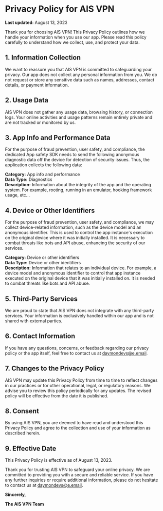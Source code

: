 # Privacy Policy for AIS VPN

**Last updated:** August 13, 2023

Thank you for choosing AIS VPN! This Privacy Policy outlines how we handle your information when you use our app. Please read this policy carefully to understand how we collect, use, and protect your data.

## 1. Information Collection

We want to reassure you that AIS VPN is committed to safeguarding your privacy. Our app does not collect any personal information from you. We do not request or store any sensitive data such as names, addresses, contact details, or payment information.

## 2. Usage Data

AIS VPN does not gather any usage data, browsing history, or connection logs. Your online activities and usage patterns remain entirely private and are not tracked or monitored by us.

## 3. App Info and Performance Data

For the purpose of fraud prevention, user safety, and compliance, the dedicated App safety SDK needs to send the following anonymous diagnostic data off the device for detection of security issues. Thus, the application collects the following data:

**Category:** App info and performance  
**Data Type:** Diagnostics  
**Description:** Information about the integrity of the app and the operating system. For example, rooting, running in an emulator, hooking framework usage, etc...

## 4. Device or Other Identifiers

For the purpose of fraud prevention, user safety, and compliance, we may collect device-related information, such as the device model and an anonymous identifier. This is used to control the app instance's execution on the original device where it was initially installed. It is necessary to combat threats like bots and API abuse, enhancing the security of our services.

**Category:** Device or other identifiers  
**Data Type:** Device or other identifiers  
**Description:** Information that relates to an individual device. For example, a device model and anonymous identifier to control that app instance executed on the original device that it was initially installed on. It is needed to combat threats like bots and API abuse.

## 5. Third-Party Services

We are proud to state that AIS VPN does not integrate with any third-party services. Your information is exclusively handled within our app and is not shared with external parties.

## 6. Contact Information

If you have any questions, concerns, or feedback regarding our privacy policy or the app itself, feel free to contact us at daymondevs@e.email.

## 7. Changes to the Privacy Policy

AIS VPN may update this Privacy Policy from time to time to reflect changes in our practices or for other operational, legal, or regulatory reasons. We advise you to review this policy periodically for any updates. The revised policy will be effective from the date it is published.

## 8. Consent

By using AIS VPN, you are deemed to have read and understood this Privacy Policy and agree to the collection and use of your information as described herein.

## 9. Effective Date

This Privacy Policy is effective as of August 13, 2023.

Thank you for trusting AIS VPN to safeguard your online privacy. We are committed to providing you with a secure and reliable service. If you have any further inquiries or require additional information, please do not hesitate to contact us at daymondevs@e.email.

**Sincerely,**

**The AIS VPN Team**
